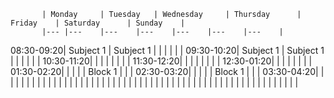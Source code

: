            | Monday  	| Tuesday  	| Wednesday  	| Thursday  	| Friday  	| Saturday  	| Sunday  	|
           |---	|---	|---	|---	|---	|---	|---	|
08:30-09:20| Subject 1  	| Subject 1  	|   	|   	|   	|   	|   	|
09:30-10:20| Subject 1  	| Subject 1  	|   	|   	|   	|   	|   	|
10:30-11:20|   	|   	|   	|   	|   	|   	|   	|
11:30-12:20|   	|   	|   	|   	|   	|   	|   	|
12:30-01:20|   	|   	|   	|   	|   	|   	|   	|
01:30-02:20|   	|   	|   	|   	| Block 1  	|   	|   	|
02:30-03:20|   	|   	|   	|   	| Block 1  	|   	|   	|
03:30-04:20|   	|   	|   	|   	|   	|   	|   	|
|   	|   	|   	|   	|   	|   	|   	|
|   	|   	|   	|   	|   	|   	|   	|
|   	|   	|   	|   	|   	|   	|   	|
|   	|   	|   	|   	|   	|   	|   	|
|   	|   	|   	|   	|   	|   	|   	|
|   	|   	|   	|   	|   	|   	|   	|
